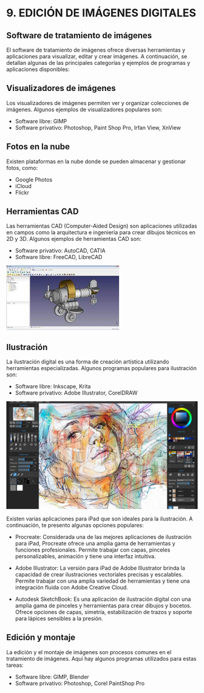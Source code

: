 # 9. EDICIÓN DE IMÁGENES DIGITALES

## Software de tratamiento de imágenes

El software de tratamiento de imágenes ofrece diversas herramientas y aplicaciones para visualizar, editar y crear imágenes. A continuación, se detallan algunas de las principales categorías y ejemplos de programas y aplicaciones disponibles:

## Visualizadores de imágenes

Los visualizadores de imágenes permiten ver y organizar colecciones de imágenes. Algunos ejemplos de visualizadores populares son:

- Software libre: GIMP
- Software privativo: Photoshop, Paint Shop Pro, Irfan View, XnView

## Fotos en la nube

Existen plataformas en la nube donde se pueden almacenar y gestionar fotos, como:

- Google Photos
- iCloud
- Flickr

## Herramientas CAD

Las herramientas CAD (Computer-Aided Design) son aplicaciones utilizadas en campos como la arquitectura e ingeniería para crear dibujos técnicos en 2D y 3D. Algunos ejemplos de herramientas CAD son:

- Software privativo: AutoCAD, CATIA
- Software libre: FreeCAD, LibreCAD

![](img/2023-06-01-09-50-30.png)

## Ilustración

La ilustración digital es una forma de creación artística utilizando herramientas especializadas. Algunos programas populares para ilustración son:

- Software libre: Inkscape, Krita
- Software privativo: Adobe Illustrator, CorelDRAW

![](img/2023-06-01-09-51-08.png)

Existen varias aplicaciones para iPad que son ideales para la ilustración. A continuación, te presento algunas opciones populares:

- Procreate: Considerada una de las mejores aplicaciones de ilustración para iPad, Procreate ofrece una amplia gama de herramientas y funciones profesionales. Permite trabajar con capas, pinceles personalizables, animación y tiene una interfaz intuitiva.

- Adobe Illustrator: La versión para iPad de Adobe Illustrator brinda la capacidad de crear ilustraciones vectoriales precisas y escalables. Permite trabajar con una amplia variedad de herramientas y tiene una integración fluida con Adobe Creative Cloud.

- Autodesk SketchBook: Es una aplicación de ilustración digital con una amplia gama de pinceles y herramientas para crear dibujos y bocetos. Ofrece opciones de capas, simetría, estabilización de trazos y soporte para lápices sensibles a la presión.

## Edición y montaje

La edición y el montaje de imágenes son procesos comunes en el tratamiento de imágenes. Aquí hay algunos programas utilizados para estas tareas:

- Software libre: GIMP, Blender
- Software privativo: Photoshop, Corel PaintShop Pro

